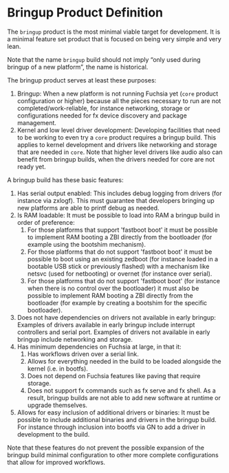 # Bringup Product Definition

The `bringup` product is the most minimal viable target for development. It is
a minimal feature set product that is focused on being very simple and very lean.

Note that the name `bringup` build should not imply “only used during bringup of
a new platform”, the name is historical.

The bringup product serves at least these purposes:

1. Bringup: When a new platform is not running Fuchsia yet (`core` product
   configuration or higher) because all the pieces necessary to run are not
   completed/work-reliable, for instance networking, storage or configurations
   needed for fx device discovery and package management.
2. Kernel and low level driver development: Developing facilities that need to
   be working to even try a `core` product requires a bringup build. This applies
   to kernel development and drivers like networking and storage that are needed
   in `core`. Note that higher level drivers like audio also can benefit from
   bringup builds, when the drivers needed for core are not ready yet.

A bringup build has these basic features:

1. Has serial output enabled: This includes debug logging from drivers (for
   instance via zxlogf). This must guarantee that developers bringing up new
   platforms are able to printf debug as needed.
1. Is RAM loadable: It must be possible to load into RAM a bringup build in
   order of preference:
   1. For those platforms that support 'fastboot boot' it must be possible to
   implement RAM booting a ZBI directly from the bootloader (for example using
   the bootshim mechanism).
   1. For those platforms that do not support 'fastboot boot' it must be
   possible to boot using an existing zedboot (for instance loaded in a bootable
   USB stick or previously flashed) with a mechanism like netsvc (used for
   netbooting) or overnet (for instance over serial).
   1. For those platforms that do not support 'fastboot boot' (for instance when
   there is no control over the bootloader) it must also be possible to
   implement RAM booting a ZBI directly from the bootloader (for example by
   creating a bootshim for the specific bootloader).
1. Does not have dependencies on drivers not available in early bringup:
   Examples of drivers available in early bringup include interrupt controllers
   and serial port. Examples of drivers not available in early bringup include
   networking and storage.
1. Has minimum dependencies on Fuchsia at large, in that it:
   1. Has workflows driven over a serial link.
   1. Allows for everything needed in the build to be loaded alongside the
   kernel (i.e. in bootfs).
   1. Does not depend on Fuchsia features like paving that require storage.
   1. Does not support fx commands such as fx serve and fx shell. As a result,
      bringup builds are not able to add new software at runtime or upgrade
      themselves.
1. Allows for easy inclusion of additional drivers or binaries: It must be
   possible to include additional binaries and drivers in the bringup build. For
   instance through inclusion into bootfs via GN to add a driver in development
   to the build.

Note that these features do not prevent the possible expansion of the bringup
build minimal configuration to other more complete configurations that allow for
improved workflows.
